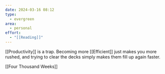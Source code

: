 ```yaml
---
date: 2024-03-16 08:12
type:
  - evergreen
area:
  - personal
effort:
  - "[[Reading]]"
---
```



[[Productivity]] is a trap. Becoming more [[Efficient]] just makes you more rushed, and trying to clear the decks simply makes them fill up again faster. 

[[Four Thousand Weeks]]
